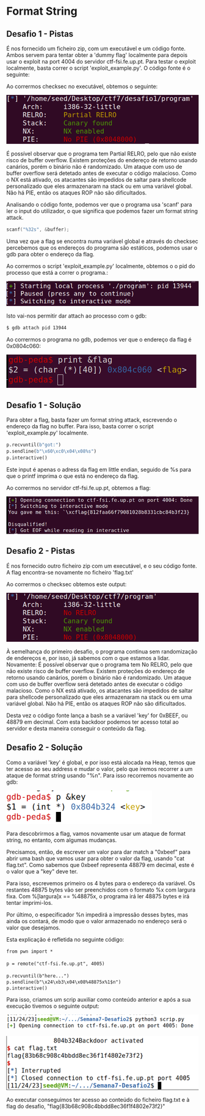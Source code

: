 # Format String 

## Desafio 1 - Pistas
É nos fornecido um ficheiro zip, com um executável e um código fonte. Ambos servem para tentar obter a 'dummy flag' localmente para depois usar o exploit na port 4004 do servidor ctf-fsi.fe.up.pt. Para testar o exploit localmente, basta correr o script 'exploit_example.py'.
O código fonte é o seguinte:

Ao corrermos checksec no executável, obtemos o seguinte:

![checksec](../docs/ctf7/checksec.png)

É possível observar que o programa tem Partial RELRO, pelo que não existe risco de buffer overflow. Existem proteções do endereço de retorno usando canários, porém o binário não é randomizado. Um ataque com uso de buffer overflow será detetado antes de executar o código malacioso. Como o NX está ativado, os atacantes são impedidos de saltar para shellcode personalizado que eles armazenaram na stack ou em uma variável global. Não há PIE, então os ataques ROP não são dificultados.

Analisando o código fonte, podemos ver que o programa usa 'scanf' para ler o input do utilizador, o que significa que podemos fazer um format string attack.

```c
scanf("%32s", &buffer);
```

Uma vez que a flag se encontra numa variável global e através do checksec percebemos que os endereços do programa são estáticos, podemos usar o gdb para obter o endereço da flag.

Ao corrermos o script 'exploit_example.py' localmente, obtemos o o pid do processo que está a correr o programa.:

![pid](../docs/ctf7/pid.png)

Isto vai-nos permitir dar attach ao processo com o gdb:

```bash
$ gdb attach pid 13944
```

Ao corrermos o programa no gdb, podemos ver que o endereço da flag é 0x0804c060:

![gdb](../docs/ctf7/gdb.png)

## Desafio 1 - Solução

Para obter a flag, basta fazer um format string attack, escrevendo o endereço da flag no buffer. Para isso, basta correr o script 'exploit_example.py' localmente.

```python
p.recvuntil(b"got:")
p.sendline(b"\x60\xc0\x04\x08%s")
p.interactive()
```
Este input é apenas o adress da flag em little endian, seguido de %s para que o printf imprima o que está no endereço da flag.

Ao corrermos no servidor ctf-fsi.fe.up.pt, obtemos a flag:

![flag](../docs/ctf7/flag.png)

## Desafio 2 - Pistas

É nos fornecido outro ficheiro zip com um executável, e o seu código fonte. A flag encontra-se novamente no ficheiro 'flag.txt'

Ao corrermos o checksec obtemos este output:

![checksec2](../docs/ctf7/checksec2.png)

À semelhança do primeiro desafio, o programa continua sem randomização de endereços e, por isso, já sabemos com o que estamos a lidar. Novamente: É possível observar que o programa tem No RELRO, pelo que não existe risco de buffer overflow. Existem proteções do endereço de retorno usando canários, porém o binário não é randomizado. Um ataque com uso de buffer overflow será detetado antes de executar o código malacioso. Como o NX está ativado, os atacantes são impedidos de saltar para shellcode personalizado que eles armazenaram na stack ou em uma variável global. Não há PIE, então os ataques ROP não são dificultados. 

Desta vez o código fonte lança a bash se a variável 'key' for 0xBEEF, ou 48879 em decimal. Com esta backdoor podemos ter acesso total ao servidor e desta maneira conseguir o conteúdo da flag.

## Desafio 2 - Solução

Como a variável 'key' é global, e por isso está alocada na Heap, temos que ter acesso ao seu address e mudar o valor, pelo que iremos recorrer a um ataque de format string usando "%n". Para isso recorremos novamente ao gdb:

![key_adress](../docs/ctf7/key_adress_d2.png)

Para descobrirmos a flag, vamos novamente usar um ataque de format string, no entanto, com algumas mudanças.

Precisamos, então, de escrever um valor para dar match a "0xbeef" para abrir uma bash que vamos usar para obter o valor da flag, usando "cat flag.txt". Como sabemos que 0xbeef representa 48879 em decimal, este é o valor que a "key" deve ter.

Para isso, escrevemos primeiro os 4 bytes para o endereço da variável. Os restantes 48875 bytes vão ser preenchidos com o formato %x com largura fixa. Com %[largura]x == %48875x, o programa irá ler 48875  bytes e irá tentar imprimi-los.

Por último, o especificador %n impedirá a impressão desses bytes, mas ainda os contará, de modo que o valor armazenado no endereço será o valor que desejamos.

Esta explicação é refletida no seguinte código:

```
from pwn import *

p = remote("ctf-fsi.fe.up.pt", 4005)

p.recvuntil(b"here...")
p.sendline(b"\x24\xb3\x04\x08%48875x%1$n")
p.interactive()
```

Para isso, criamos um scrip auxiliar como conteúdo anterior e após a sua execução tivemos o seguinte output:

![scrip](../docs/ctf7/script_d2.png)

![flag](../docs/ctf7/flag_d2.png)

Ao executar conseguimos ter acesso ao conteúdo do ficheiro flag.txt e à flag do desafio, "flag{83b68c908c4bbdd8ec36f1f4802e73f2}"





